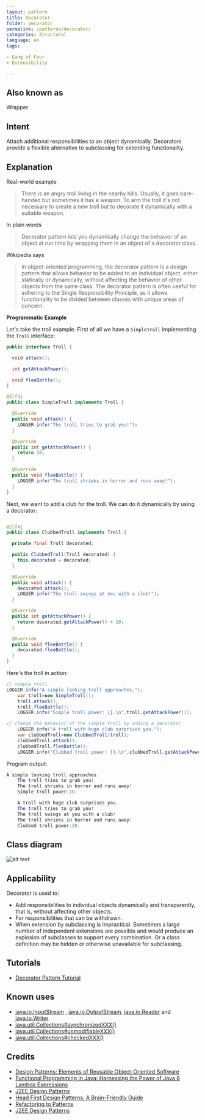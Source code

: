 ```yaml
---
layout: pattern
title: Decorator
folder: decorator
permalink: /patterns/decorator/
categories: Structural
language: en
tags:

- Gang of Four
- Extensibility

---
```


## Also known as

Wrapper

## Intent

Attach additional responsibilities to an object dynamically. Decorators provide a flexible
alternative to subclassing for extending functionality.

## Explanation

Real-world example

> There is an angry troll living in the nearby hills. Usually, it goes bare-handed but sometimes it
> has a weapon. To arm the troll it's not necessary to create a new troll but to decorate it
> dynamically with a suitable weapon.

In plain words

> Decorator pattern lets you dynamically change the behavior of an object at run time by wrapping
> them in an object of a decorator class.

Wikipedia says

> In object-oriented programming, the decorator pattern is a design pattern that allows behavior to
> be added to an individual object, either statically or dynamically, without affecting the behavior
> of other objects from the same class. The decorator pattern is often useful for adhering to the
> Single Responsibility Principle, as it allows functionality to be divided between classes with
> unique areas of concern.

**Programmatic Example**

Let's take the troll example. First of all we have a `SimpleTroll` implementing the `Troll`
interface:

```java
public interface Troll {

  void attack();

  int getAttackPower();

  void fleeBattle();
}

@Slf4j
public class SimpleTroll implements Troll {

  @Override
  public void attack() {
    LOGGER.info("The troll tries to grab you!");
  }

  @Override
  public int getAttackPower() {
    return 10;
  }

  @Override
  public void fleeBattle() {
    LOGGER.info("The troll shrieks in horror and runs away!");
  }
}
```

Next, we want to add a club for the troll. We can do it dynamically by using a decorator:

```java

@Slf4j
public class ClubbedTroll implements Troll {

  private final Troll decorated;

  public ClubbedTroll(Troll decorated) {
    this.decorated = decorated;
  }

  @Override
  public void attack() {
    decorated.attack();
    LOGGER.info("The troll swings at you with a club!");
  }

  @Override
  public int getAttackPower() {
    return decorated.getAttackPower() + 10;
  }

  @Override
  public void fleeBattle() {
    decorated.fleeBattle();
  }
}
```

Here's the troll in action:

```java
// simple troll
LOGGER.info("A simple looking troll approaches.");
    var troll=new SimpleTroll();
    troll.attack();
    troll.fleeBattle();
    LOGGER.info("Simple troll power: {}.\n",troll.getAttackPower());

// change the behavior of the simple troll by adding a decorator
    LOGGER.info("A troll with huge club surprises you.");
    var clubbedTroll=new ClubbedTroll(troll);
    clubbedTroll.attack();
    clubbedTroll.fleeBattle();
    LOGGER.info("Clubbed troll power: {}.\n",clubbedTroll.getAttackPower());
```

Program output:

```java
A simple looking troll approaches.
    The troll tries to grab you!
    The troll shrieks in horror and runs away!
    Simple troll power:10.

    A troll with huge club surprises you.
    The troll tries to grab you!
    The troll swings at you with a club!
    The troll shrieks in horror and runs away!
    Clubbed troll power:20.
```

## Class diagram

![alt text](/etc/decorator.urm.png "Decorator pattern class diagram")

## Applicability

Decorator is used to:

* Add responsibilities to individual objects dynamically and transparently, that is, without
  affecting other objects.
* For responsibilities that can be withdrawn.
* When extension by subclassing is impractical. Sometimes a large number of independent extensions
  are possible and would produce an explosion of subclasses to support every combination. Or a class
  definition may be hidden or otherwise unavailable for subclassing.

## Tutorials

* [Decorator Pattern Tutorial](https://www.journaldev.com/1540/decorator-design-pattern-in-java-example)

## Known uses

* [java.io.InputStream](http://docs.oracle.com/javase/8/docs/api/java/io/InputStream.html)
  , [java.io.OutputStream](http://docs.oracle.com/javase/8/docs/api/java/io/OutputStream.html),
  [java.io.Reader](http://docs.oracle.com/javase/8/docs/api/java/io/Reader.html)
  and [java.io.Writer](http://docs.oracle.com/javase/8/docs/api/java/io/Writer.html)
* [java.util.Collections#synchronizedXXX()](http://docs.oracle.com/javase/8/docs/api/java/util/Collections.html#synchronizedCollection-java.util.Collection-)
* [java.util.Collections#unmodifiableXXX()](http://docs.oracle.com/javase/8/docs/api/java/util/Collections.html#unmodifiableCollection-java.util.Collection-)
* [java.util.Collections#checkedXXX()](http://docs.oracle.com/javase/8/docs/api/java/util/Collections.html#checkedCollection-java.util.Collection-java.lang.Class-)

## Credits

* [Design Patterns: Elements of Reusable Object-Oriented Software](https://www.amazon.com/gp/product/0201633612/ref=as_li_tl?ie=UTF8&camp=1789&creative=9325&creativeASIN=0201633612&linkCode=as2&tag=javadesignpat-20&linkId=675d49790ce11db99d90bde47f1aeb59)
* [Functional Programming in Java: Harnessing the Power of Java 8 Lambda Expressions](https://www.amazon.com/gp/product/1937785467/ref=as_li_tl?ie=UTF8&camp=1789&creative=9325&creativeASIN=1937785467&linkCode=as2&tag=javadesignpat-20&linkId=7e4e2fb7a141631491534255252fd08b)
* [J2EE Design Patterns](https://www.amazon.com/gp/product/0596004273/ref=as_li_tl?ie=UTF8&camp=1789&creative=9325&creativeASIN=0596004273&linkCode=as2&tag=javadesignpat-20&linkId=48d37c67fb3d845b802fa9b619ad8f31)
* [Head First Design Patterns: A Brain-Friendly Guide](https://www.amazon.com/gp/product/0596007124/ref=as_li_tl?ie=UTF8&camp=1789&creative=9325&creativeASIN=0596007124&linkCode=as2&tag=javadesignpat-20&linkId=6b8b6eea86021af6c8e3cd3fc382cb5b)
* [Refactoring to Patterns](https://www.amazon.com/gp/product/0321213351/ref=as_li_tl?ie=UTF8&camp=1789&creative=9325&creativeASIN=0321213351&linkCode=as2&tag=javadesignpat-20&linkId=2a76fcb387234bc71b1c61150b3cc3a7)
* [J2EE Design Patterns](https://www.amazon.com/gp/product/0596004273/ref=as_li_tl?ie=UTF8&camp=1789&creative=9325&creativeASIN=0596004273&linkCode=as2&tag=javadesignpat-20&linkId=f27d2644fbe5026ea448791a8ad09c94)
